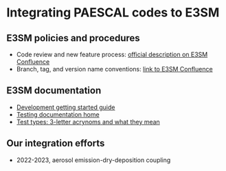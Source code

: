 # Integrating PAESCAL codes to E3SM

## E3SM policies and procedures

- Code review and new feature process: [official description on E3SM Confluence](https://acme-climate.atlassian.net/wiki/spaces/DOC/pages/3438608385/E3SM+Code+Review+and+New+Feature+Process)
- Branch, tag, and version name conventions: [link to E3SM Confluence](https://acme-climate.atlassian.net/wiki/spaces/DOC/pages/2523172/Branch+Tag+and+Version+name+conventions)

## E3SM documentation

- [Development getting started guide](https://acme-climate.atlassian.net/wiki/spaces/DOC/pages/1868455/Development+Getting+Started+Guide)
- [Testing documentation home](https://acme-climate.atlassian.net/wiki/spaces/DOC/pages/17006925/Testing)
- [Test types: 3-letter acrynoms and what they mean](https://acme-climate.atlassian.net/wiki/spaces/DOC/pages/25788613/Test+Types)

## Our integration efforts

- 2022-2023, aerosol emission-dry-deposition coupling
